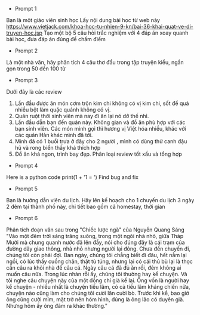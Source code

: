 - Prompt 1

Bạn là một giáo viên sinh học
Lấy nội dung bài học từ web này https://www.vietjack.com/khoa-hoc-tu-nhien-9-kn/bai-36-khai-quat-ve-di-truyen-hoc.jsp
Tạo một bộ 5 câu hỏi trắc nghiệm với 4 đáp án xoay quanh bài học, đưa đáp án đúng để chấm điểm

- Prompt 2

Là một nhà văn, hãy phân tích 4 câu thơ đầu trong tập truyện kiều, ngắn gọn trong 50 đến 100 từ

- Prompt 3

Dưới đây là các review
1. Lần đầu được ăn món cơm trộn kim chi không có vị kim chi, sốt để quá nhiều bột làm quặc quánh không có vị.
2. Quán ruột thời sinh viên mà nay đi ăn lại nó dở thế nhỉ. 
3. Lần đầu dẫn bạn đến quán này. Không gian và đồ ăn phù hợp với các bạn sinh viên. Các món mình gọi thì hương vị Việt hóa nhiều, khác với các quán Hàn khác mình đã tới.
4. Mình đã có 1 buổi trưa ở đây cho 2 người , mình có dùng thử canh đậu hũ và rong biển thấy khá thích hợp 
5. Đồ ăn khá ngon, trình bay đẹp.
Phân loại review tốt xấu và tổng hợp

- Prompt 4 

Here is a python code
print(1 + '1 = ')
Find bug and fix

- Prompt 5

Bạn là hướng dẫn viên du lịch. Hãy lên kế hoạch cho 1 chuyến du lịch 3 ngày 2 đêm tại thành phố này, chi tiết bao gồm cả homestay, thời gian

- Prompt 6

Phân tích đoạn văn sau trong "Chiếc lược ngà" của Nguyễn Quang Sáng
"Vào một đêm trời sáng trăng suông, trong một ngôi nhà nhỏ, giữa Tháp Mười mà chung quanh nước đã lên đầy, nói cho đúng đây là cái trạm của đường dây giao thông, nhà nhỏ nhưng người lại đông. Chưa đến chuyến đi, chúng tôi còn phải đợi. Ban ngày, chúng tôi chẳng biết đi đâu, hết nằm lại ngồi, có lúc thấy cuồng chân, thật tù túng, nhưng lại có cái thú bù lại là thọc cần câu ra khỏi nhà để câu cá. Ngày câu cá đã đủ ăn rồi, đêm không ai muốn câu nữa. Trong lúc nhàn rỗi ấy, chúng tôi thường hay kể chuyện. Và tôi nghe câu chuyện này của một đồng chí già kể lại. Ông vốn là người hay kể chuyện - nhiều nhất là chuyện tiếu lâm, có cả tiếu lâm kháng chiến nữa, chuyện nào cũng làm cho chúng tôi cười lăn cười bò. Trước khi kể, bao giờ ông cũng cười mỉm, mặt trở nên hóm hỉnh, đúng là ông lão có duyên già. Nhưng hôm ấy ông đâm ra khác thường."
